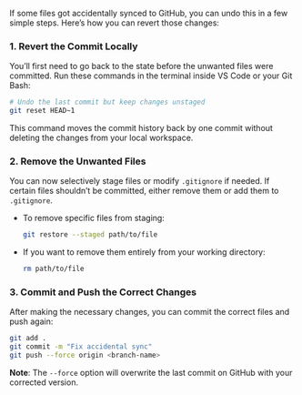 If some files got accidentally synced to GitHub, you can undo this in a few simple steps. Here’s how you can revert those changes:

### 1. **Revert the Commit Locally**
   You’ll first need to go back to the state before the unwanted files were committed. Run these commands in the terminal inside VS Code or your Git Bash:

   ```bash
   # Undo the last commit but keep changes unstaged
   git reset HEAD~1
   ```

   This command moves the commit history back by one commit without deleting the changes from your local workspace.

### 2. **Remove the Unwanted Files**
   You can now selectively stage files or modify `.gitignore` if needed. If certain files shouldn’t be committed, either remove them or add them to `.gitignore`.

   - To remove specific files from staging:
     ```bash
     git restore --staged path/to/file
     ```

   - If you want to remove them entirely from your working directory:
     ```bash
     rm path/to/file
     ```

### 3. **Commit and Push the Correct Changes**
   After making the necessary changes, you can commit the correct files and push again:

   ```bash
   git add .
   git commit -m "Fix accidental sync"
   git push --force origin <branch-name>
   ```

   **Note**: The `--force` option will overwrite the last commit on GitHub with your corrected version.